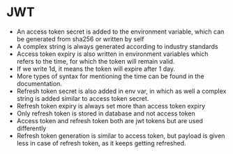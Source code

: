 # JWT
- An access token secret is added to the environment variable, which can be generated from sha256 or written by self
- A complex string is always generated according to industry standards
- Access token expiry is also written in environment variables which refers to the time, for which the token will remain valid.
- If we write 1d, it means the token will expire after 1 day.
- More types of syntax for mentioning the time can be found in the documentation.
- Refresh token secret is also added in env var, in which as well a complex string is added similar to access token secret.
- Refresh token expiry is always set more than access token expiry
- Only refresh token is stored in database and not access token
- Access token and refresh token both are jwt tokens but are used differently
- Refresh token generation is similar to access token, but payload is given less in case of refresh token, as it keeps getting refreshed.